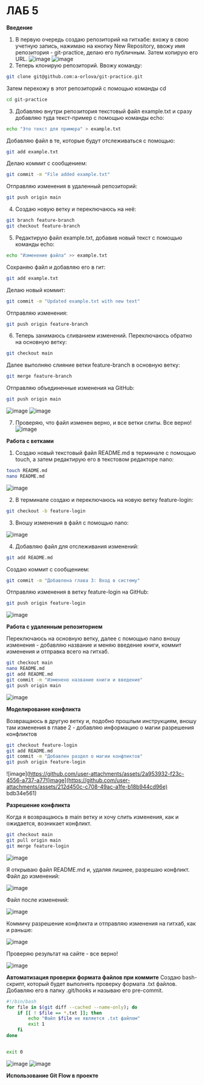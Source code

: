 # ЛАБ 5
**Введение**

1) В первую очередь создаю репозиторий на гитхабе: вхожу в свою учетную запись, нажимаю на кнопку New Repository, ввожу имя репозитория - git-practice, делаю его публичным. Затем копирую его URL.
![image](https://github.com/user-attachments/assets/7cd220c1-1d33-4461-ad64-f357389e0ce3)
![image](https://github.com/user-attachments/assets/fffb4837-1e71-45f5-99e5-16d496badae2)
2) Теперь клонирую репозиторий. Ввожу команду:
```bash
git clone git@github.com:a-orlova/git-practice.git
```
Затем перехожу в этот репозиторий с помощью команды cd
```bash
cd git-practice
```
3) Добавляю внутри репозитория текстовый файл example.txt и сразу добавляю туда текст-пример с помощью команды echo: 
```bash
echo "Это текст для примера" > example.txt
```
Добавляю файл в те, которые будут отслеживаться с помощью:
```bash
git add example.txt
```
Делаю коммит с сообщением:
```bash
git commit -m "File added example.txt"
```
Отправляю изменения в удаленный репозиторий:
```bash
git push origin main
```
4) Создаю новую ветку и переключаюсь на неё:
```bash
git branch feature-branch
git checkout feature-branch
```
5) Редактирую файл example.txt, добавив новый текст с помощью команды echo:
```bash
echo "Изменение файла" >> example.txt
```
Сохраняю файл и добавляю его в гит:
```bash
git add example.txt
```
Делаю новый коммит:
```bash
git commit -m "Updated example.txt with new text"
```
Отправляю изменения:
```bash
git push origin feature-branch
```
6) Теперь занимаюсь сливанием изменений. Переключаюсь обратно на основную ветку:
```bash
git checkout main
```
Далее выполняю слияние ветки feature-branch в основную ветку:
```bash
git merge feature-branch
```
Отправляю объединенные изменения на GitHub:
```bash
git push origin main
```
![image](https://github.com/user-attachments/assets/9148e6b6-661d-4d2f-be8d-3cb711e23fec)
![image](https://github.com/user-attachments/assets/5d869a9b-0bbe-47fd-8a26-e935715c5b1d)

7) Проверяю, что файл изменен верно, и все ветки слиты. Все верно!
![image](https://github.com/user-attachments/assets/55a643eb-0b82-4f5d-99b6-e9776e156357)



**Работа с ветками**
1) Создаю новый текстовый файл README.md в терминале с помощью touch, а затем редактирую его в текстовом редакторе nano:
```bash
touch README.md
nano README.md
```
![image](https://github.com/user-attachments/assets/e3948e7d-7b50-4249-b724-68bb461bc4d7)

2) В терминале создаю и переключаюсь на новую ветку feature-login:
```bash
git checkout -b feature-login
```
3) Вношу изменения в файл с помощью nano:

![image](https://github.com/user-attachments/assets/4a4c4654-84fd-437f-9d7e-cd19b6cb9310)

4) Добавляю файл для отслеживания изменений:
```bash
git add README.md
```
Создаю коммит с сообщением:
```bash
git commit -m "Добавлена глава 3: Вход в систему"
```
Отправляю изменения в ветку feature-login на GitHub:
```bash
git push origin feature-login
```
![image](https://github.com/user-attachments/assets/9de4b96f-cc52-4b07-ae35-0ca0ec414490)

**Работа с удаленным репозиторием**

Переключаюсь на основную ветку, далее с помощью nano вношу изменения - добавляю название и меняю введение книги, коммит изменения и отправка всего на гитхаб.
```bash
git checkout main
nano README.md
git add README.md
git commit -m "Изменено название книги и введение"
git push origin main
```
![image](https://github.com/user-attachments/assets/228ed71c-ff39-4328-9781-f5b40719b79a)

**Моделирование конфликта**

Возвращаюсь в другую ветку и, подобно прошлым инструкциям, вношу там изменения в главе 2 - добавляю информацию о магии разрешения конфликтов
```bash
git checkout feature-login
git add README.md
git commit -m "Добавлен раздел о магии конфликтов"
git push origin feature-login
```
![image](https://github.com/user-attachments/assets/2a953932-f23c-4556-a737-a77![image](https://github.com/user-attachments/assets/212d450c-c708-49ac-a1fe-b18b944cd96e)
bdb34e561)

**Разрешение конфликта**

Когда я возвращаюсь в main ветку и хочу слить изменения, как и ожидается, возникает конфликт. 
```bash
git checkout main
git pull origin main
git merge feature-login
```
![image](https://github.com/user-attachments/assets/983a766c-5662-40bb-9aa0-7de57858b890)

Я открываю файл README.md и, удаляя лишнее, разрешаю конфликт.
Файл до изменений:

![image](https://github.com/user-attachments/assets/c6eb0e2f-ac4e-47e3-9fcf-6b983d3d0424)

Файл после изменений:

![image](https://github.com/user-attachments/assets/0de2ae71-98d5-4943-b5cb-16aa302c75a1)

Коммичу разрешение конфликта и отправляю изменения на гитхаб, как и раньше:

![image](https://github.com/user-attachments/assets/fb4e22ae-8782-40bb-a649-dbab327b5247)

Проверяю результат на сайте - все верно!

![image](https://github.com/user-attachments/assets/103a4718-0699-4716-8dfd-df7d0142cffa)

**Автоматизация проверки формата файлов при коммите**
Создаю bash-скрипт, который будет выполнять проверку формата .txt файлов. Добавляю его в папку .git/hooks и называю его pre-commit. 
```bash
#!/bin/bash
for file in $(git diff --cached --name-only); do
    if [[ ! $file == *.txt ]]; then
        echo "Файл $file не является .txt файлом"
        exit 1
    fi
done


exit 0
```
![image](https://github.com/user-attachments/assets/d845cf4a-3c75-4262-8273-c4fa0239bfb8)
![image](https://github.com/user-attachments/assets/4dfb7f1a-bab5-4baf-8d04-72da70791670)

**Использование Git Flow в проекте**
